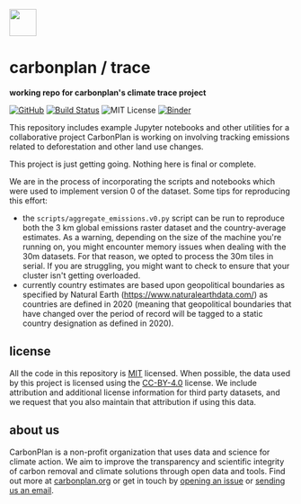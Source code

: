 <img
  src='https://carbonplan-assets.s3.amazonaws.com/monogram/dark-small.png'
  height='48'
/>

# carbonplan / trace

**working repo for carbonplan's climate trace project**

[![GitHub][github-badge]][github]
[![Build Status]][actions]
![MIT License][]
[![Binder](https://aws-uswest2-binder.pangeo.io/badge_logo.svg)](https://aws-uswest2-binder.pangeo.io/v2/gh/carbonplan/trace/main?filepath=notebooks%2Fblogpost_sample_notebook.ipynb)

[github]: https://github.com/carbonplan/trace
[github-badge]: https://badgen.net/badge/-/github?icon=github&label
[build status]: https://github.com/carbonplan/trace/actions/workflows/main.yaml/badge.svg
[actions]: https://github.com/carbonplan/trace/actions/workflows/main.yaml
[mit license]: https://badgen.net/badge/license/MIT/blue

This repository includes example Jupyter notebooks and other utilities for a collaborative project CarbonPlan is working on involving tracking emissions related to deforestation and other land use changes.

This project is just getting going. Nothing here is final or complete.

We are in the process of incorporating the scripts and notebooks which were used to implement version 0 of the dataset. Some tips for reproducing this effort:

* the `scripts/aggregate_emissions.v0.py` script can be run to reproduce both the 3 km global emissions raster dataset and the country-average estimates. As a warning, depending on the size of the machine you're running on, you might encounter memory issues when dealing with the 30m datasets. For that reason, we opted to process the 30m tiles in serial. If you are struggling, you might want to check to ensure that your cluster isn't getting overloaded.
* currently country estimates are based upon geopolitical boundaries as specified by Natural Earth (https://www.naturalearthdata.com/) as countries are defined in 2020 (meaning that geopolitical boundaries that have changed over the period of record will be tagged to a static country designation as defined in 2020).

## license

All the code in this repository is [MIT](https://choosealicense.com/licenses/mit/) licensed. When possible, the data used by this project is licensed using the [CC-BY-4.0](https://choosealicense.com/licenses/cc-by-4.0/) license. We include attribution and additional license information for third party datasets, and we request that you also maintain that attribution if using this data.

## about us

CarbonPlan is a non-profit organization that uses data and science for climate action. We aim to improve the transparency and scientific integrity of carbon removal and climate solutions through open data and tools. Find out more at [carbonplan.org](https://carbonplan.org/) or get in touch by [opening an issue](https://github.com/carbonplan/trace/issues/new) or [sending us an email](mailto:hello@carbonplan.org).
